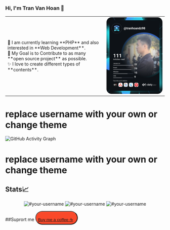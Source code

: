 ### Hi, I'm Tran Van Hoan 👋
<!--
**tranhoandz98/tranhoandz98** is a ✨ _special_ ✨ repository because its `README.md` (this file) appears on your GitHub profile.
Here are some ideas to get you started:
- 🔭 I’m currently working on ...
- 🌱 I’m currently learning ...
- 👯 I’m looking to collaborate on ...
- 🤔 I’m looking for help with ...
- 💬 Ask me about ...
- 📫 How to reach me: ...
- 😄 Pronouns: ...
- ⚡ Fun fact: ...
-->

<table>
<tr>
  <td valign="center">
    🌱 I am currently learning **PHP** and also interested in **Web Development**.</br>
    🎯 My Goal is to Contribute to as many **open source project** as possible.</br>
    ✨ I love to create different types of **contents**.</br>
<td >
    <a href="https://app.daily.dev/DailyDevTips"><img src="https://github.com/tranhoandz98/tranhoandz98/blob/develop/devcard.svg" width="400" alt="Van Hoan Tran's Dev Card"/></a>
  </td>

</tr>
</table>

# replace username with your own or change theme
![GitHub Activity Graph](https://activity-graph.herokuapp.com/graph?username=#tranhoandz98&theme=dracula&hide_border=true)


# replace username with your own or change theme
## Stats📈
<p align="center">
<img width="40%" src="https://github-readme-stats.vercel.app/api/top-langs?username=#your-username&show_icons=true&theme=dracula&title_color=ff8000&text_color=ffffff&bg_color=6a6a6a&locale=en&layout=compact&hide_border=true" alt="#your-username" /> 
<img width="48%" src="https://github-readme-stats.vercel.app/api?username=#your-username&show_icons=true&theme=dracula&title_color=ff8000&text_color=ffffff&bg_color=6a6a6a&locale=en&hide_border=true" alt="#your-username" />
<img width="48%" src="https://github-readme-streak-stats.herokuapp.com/?user=#your-username&theme=highcontrast&hide_border=true" alt="#your-username" />
</p>


<!--START_SECTION:activity-->
<!--END_SECTION:activity-->

##Suprort me
<button class="MuiButtonBase-root MuiButton-root MuiButton-contained CardButton MuiButton-fullWidth" tabindex="0" type="button" data-testid="5e6283b0-3541-4076-9cee-a36bb7ba4630" aria-label="Buy me a coffee ☕️" style="border-radius: 36px; background-color: rgb(250, 73, 42); color: rgb(255, 255, 255); font-family: Jost, sans-serif; text-transform: none; box-shadow: none;"><span class="MuiButton-label"><span style="padding: 6px;">   
  <a href="https://www.buymeacoffee.com/tranhoandz">Buy me a coffee ☕️</a>
 </span></span><span class="MuiTouchRipple-root"></span></button>


